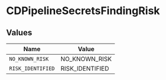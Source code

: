 # CDPipelineSecretsFindingRisk


## Values

| Name              | Value             |
| ----------------- | ----------------- |
| `NO_KNOWN_RISK`   | NO_KNOWN_RISK     |
| `RISK_IDENTIFIED` | RISK_IDENTIFIED   |
